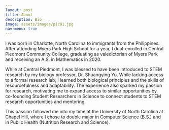 ```yaml
---
layout: post
title: About
description: Bio
image: assets/images/pic01.jpg
nav-menu: true
---
```


I was born in Charlotte, North Carolina to immigrants from the Philippines. After attending Myers Park High School for a year, I dual-enrolled in Central Piedmont Community College, graduating as valedictorian of Myers Park and receiving an A.S. in Mathematics in 2020. 

While at Central Piedmont, I was blessed to have been introduced to STEM research by my biology professor, Dr. Shuangying Yu. While lacking access to a formal research lab, I learned both biological principles and the skills of resourcefulness and adaptability. The experience also sparked my passion for research, motivating me to expand access to similar opportunities by co-founding Student Researchers
in Science to connect students to STEM research opportunities and mentoring.

This passion followed me into my time at the University of North Carolina at Chapel Hill, where I chose to double major in Computer Science (B.S.) and in Public Health (Nutrition Research and Science).

<!-- Explain how I got into activities; link cv and/or research statement, resume -->
